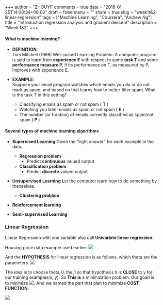 +++
author = "ZHOUYI"
comments = true
date = "2016-01-25T14:03:34+08:00"
draft = false
menu = ""
share = true
slug = "week1t&2-linear-regression"
tags = ["Machine Learning", "Coursera", "Andrew Ng"]
title = "Introduction regression analysis and gradient descent"
description = "Week 1&2"
+++

#### What is machine learning?
* **DEFINITION**:   
  Tom Mitchell (1998) Well-posed Learning Problem: A computer program is said to learn from **experience E** with respect to some **task T** and some **performance measure P**, if its performance on T, as measured by P, improves with experience E.

* **EXAMPLE**:    
  Suppose your email program watches which emails you do or do not mark as spam, and based on that learns how to better filter spam. What is the task T in this setting?
  
  * Classifying emails as spam or not spam ( **T** )
  * Watching you label emails as spam or not spam ( **E** )
  * The number (or fraction) of emails correctly classified as spam/not spam ( **P** )

#### Several types of machine learning algorithms
* **Supervised Learning**
  Given the “right answer” for each example in the data.
  * **Regression problem**
    * Predict **continuous** valued output
  * **Classification problem**
    * Predict **discrete** valued output
  
* **Unsupervised Learning**
  Let the computer learn how to do something by thenselves.
  * **Clustering problem**
* **Reinforcement learning**
* **Semi-supervised Learning**

### Linear Regression 
Linear Regression with one variable also call **Univariate linear regression**. 

Housing price data example used earlier:
![](https://github.com/shirleyChou/my-blog/blob/master/static/content/post/images/andrew-ng-ml/week1-2/house-prices.JPG?raw=true)

And the **HYPOTHESIS** for linear regression is as follows, which theta are the parameters.
![](https://github.com/shirleyChou/my-blog/blob/master/static/content/post/images/andrew-ng-ml/week1-2/hypo.JPG?raw=true)

The idea is to choose theta_0, the_1 so that hypothesis h is **CLOSE** to y for our training examples(x, y). So **This is** a minimization problem. Our goad is to minimize ![](http://latex.codecogs.com/gif.latex?(h_{\\theta}(x)-y)^2). And we named the part that plan to minimize **COST FUNCTION**.     

![](https://github.com/shirleyChou/my-blog/blob/master/static/content/post/images/andrew-ng-ml/week1-2/cost.JPG?raw=true)


